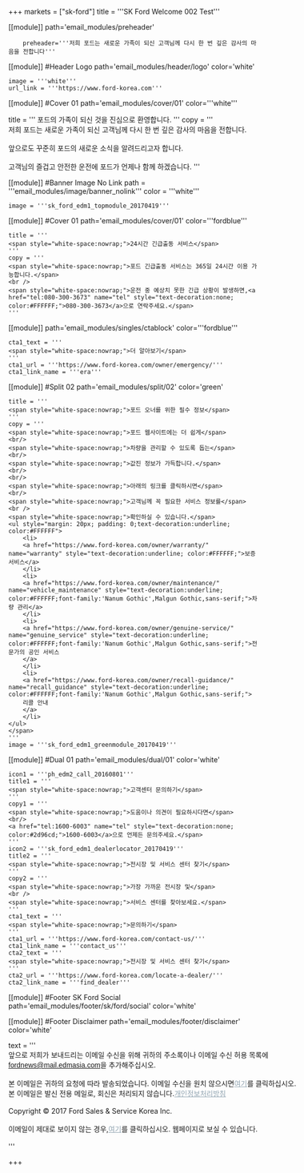 
+++
markets = ["sk-ford"]
title = '''SK Ford Welcome 002 Test'''

[[module]]
path='email_modules/preheader'


		preheader='''저희 포드는 새로운 가족이 되신 고객님께 다시 한 번 깊은 감사의 마음을 전합니다'''

[[module]] #Header Logo
path='email_modules/header/logo'
color='white'

	image = '''white'''
	url_link = '''https://www.ford-korea.com'''

[[module]] #Cover 01
path='email_modules/cover/01'
color='''white'''
 
 title = '''
     <span style="white-space:nowrap;">포드의 가족이 되신 것을 진심으로 환영합니다.</span>
 '''
	copy = '''
        <span style="white-space:nowrap;">저희 포드는 새로운 가족이 되신 고객님께 다시 한 번 깊은 감사의 마음을 전합니다.</span>
    <br />
    <br />
        <span style="white-space:nowrap;">앞으로도 꾸준히 포드의 새로운 소식을 알려드리고자 합니다.</span>
    <br />
    <br />
        <span style="white-space:nowrap;">고객님의 즐겁고 안전한 운전에 포드가 언제나 함께 하겠습니다.</span>
    '''

[[module]] #Banner Image No Link
path = '''email_modules/image/banner_nolink'''
color = '''white'''

	image = '''sk_ford_edm1_topmodule_20170419'''

[[module]] #Cover 01
path='email_modules/cover/01'
color='''fordblue'''
 
	title = '''
    <span style="white-space:nowrap;">24시간 긴급출동 서비스</span>
    '''
	copy = '''
    <span style="white-space:nowrap;">포드 긴급출동 서비스는 365일 24시간 이용 가능합니다.</span>
    <br />
    <span style="white-space:nowrap;">운전 중 예상치 못한 긴급 상황이 발생하면,<a href="tel:080-300-3673" name="tel" style="text-decoration:none; color:#FFFFFF;">080-300-3673</a>으로 연락주세요.</span>
    '''

[[module]]
path='email_modules/singles/ctablock'
color='''fordblue'''

	cta1_text = '''
    <span style="white-space:nowrap;">더 알아보기</span>
    '''
	cta1_url = '''https://www.ford-korea.com/owner/emergency/'''
	cta1_link_name = '''era'''

[[module]] #Split 02
path='email_modules/split/02'
color='green'

	title = '''
    <span style="white-space:nowrap;">포드 오너를 위한 필수 정보</span>
    '''
	copy = '''
    <span style="white-space:nowrap;">포드 웹사이트에는 더 쉽게</span>
    <br/>
    <span style="white-space:nowrap;">차량을 관리할 수 있도록 돕는</span>
    <br/>
    <span style="white-space:nowrap;">값진 정보가 가득합니다.</span>
    <br/>
    <br/>
    <span style="white-space:nowrap;">아래의 링크를 클릭하시면</span>
    <br/>
    <span style="white-space:nowrap;">고객님께 꼭 필요한 서비스 정보를</span>
    <br />
    <span style="white-space:nowrap;">확인하실 수 있습니다.</span>
	<ul style="margin: 20px; padding: 0;text-decoration:underline; color:#FFFFFF">
		<li>
        <a href="https://www.ford-korea.com/owner/warranty/" name="warranty" style="text-decoration:underline; color:#FFFFFF;">보증 서비스</a>
        </li>
		<li>
        <a href="https://www.ford-korea.com/owner/maintenance/" name="vehicle_maintenance" style="text-decoration:underline; color:#FFFFFF;font-family:'Nanum Gothic',Malgun Gothic,sans-serif;">차량 관리</a>
        </li>
		<li>
        <a href="https://www.ford-korea.com/owner/genuine-service/" name="genuine_service" style="text-decoration:underline; color:#FFFFFF;font-family:'Nanum Gothic',Malgun Gothic,sans-serif;">전문가의 공인 서비스
        </a>
        </li>
		<li>
        <a href="https://www.ford-korea.com/owner/recall-guidance/" name="recall_guidance" style="text-decoration:underline; color:#FFFFFF;font-family:'Nanum Gothic',Malgun Gothic,sans-serif;">
        리콜 안내
        </a>
        </li>
	</ul>
    </span>
    '''
	image = '''sk_ford_edm1_greenmodule_20170419'''

[[module]] #Dual 01
path='email_modules/dual/01'
color='white'

	icon1 = '''ph_edm2_call_20160801'''
	title1 = '''
    <span style="white-space:nowrap;">고객센터 문의하기</span>
    '''
	copy1 = '''
    <span style="white-space:nowrap;">도움이나 의견이 필요하시다면</span>
    <br/>
    <a href="tel:1600-6003" name="tel" style="text-decoration:none; color:#2d96cd;">1600-6003</a>으로 언제든 문의주세요.</span>
    '''
	icon2 = '''sk_ford_edm1_dealerlocator_20170419'''
	title2 = '''
    <span style="white-space:nowrap;">전시장 및 서비스 센터 찾기</span>
    '''
	copy2 = '''
    <span style="white-space:nowrap;">가장 가까운 전시장 및</span>
    <br />
    <span style="white-space:nowrap;">서비스 센터를 찾아보세요.</span>
    '''
	cta1_text = '''
    <span style="white-space:nowrap;">문의하기</span>
    '''
	cta1_url = '''https://www.ford-korea.com/contact-us/'''
	cta1_link_name = '''contact_us'''
	cta2_text = '''
    <span style="white-space:nowrap;">전시장 및 서비스 센터 찾기</span>
    '''
	cta2_url = '''https://www.ford-korea.com/locate-a-dealer/'''
	cta2_link_name = '''find_dealer'''

[[module]] #Footer SK Ford Social
path='email_modules/footer/sk/ford/social'
color='white'

[[module]] #Footer Disclaimer
path='email_modules/footer/disclaimer'
color='white'

text = '''
<span style="white-space:nowrap;">앞으로 저희가 보내드리는 이메일 수신을 위해 귀하의 주소록이나 이메일 수신 허용 목록에</span>
<br/>
<span style="font-family:'Nanum Gothic',Malgun Gothic,sans-serif; text-decoration:underline; color:#ffffff;">fordnews@mail.edmasia.com</span>을 추가해주십시오.</span>
<br/>
<br/>
<span style="white-space:nowrap;">본 이메일은 귀하의 요청에 따라 발송되었습니다. 이메일 수신을 원치 않으시면<a href="<%unsubscribe_link_text%>" style="color:#91a4b1; text-decoration:underline">여기</a>를 클릭하십시오.</span> 
<br />
<span style="white-space:nowrap;">본 이메일은 발신 전용 메일로, 회신은 처리되지 않습니다.<a href="https://www.ford-korea.com/privacy/" name="privacy" style="text-decoration:underline; color:#91a4b1;">개인정보처리방침</a></span> 
<br/>
<br/>
<span style="white-space:nowrap;">Copyright © 2017 Ford Sales & Service Korea Inc.</span>
<br />
<br />
<span style="white-space:nowrap;">이메일이 제대로 보이지 않는 경우,<span class="mobile-display-block"></span><a href="<%syslink_message_read url='/public/read_message.jsp'%>" style="color:#91a4b1; text-decoration:underline">여기</a>를 클릭하십시오. 웹페이지로 보실 수 있습니다.</span>
<br />
<br />
'''

+++
